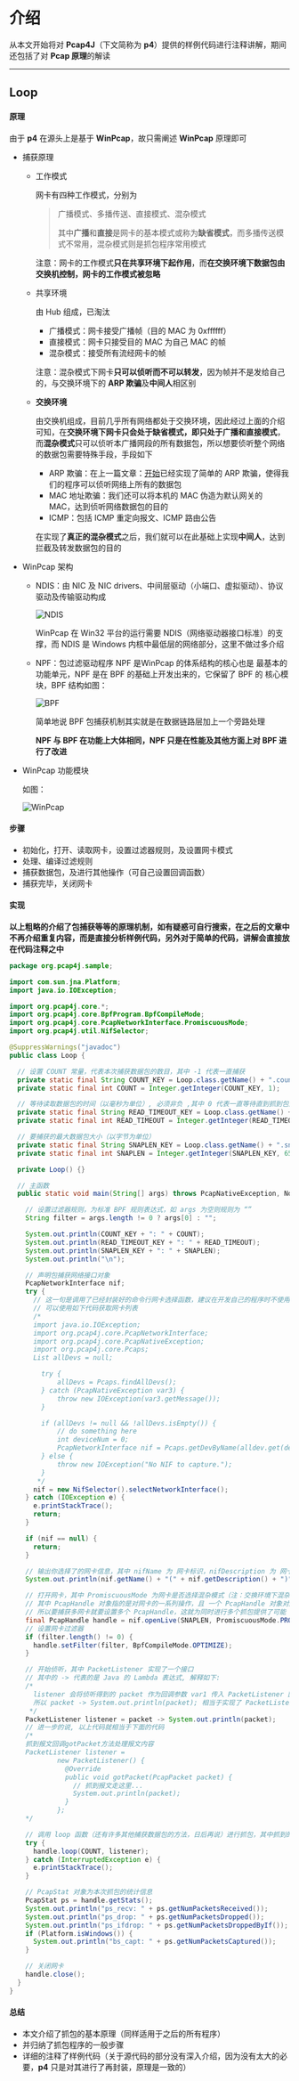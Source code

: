 介绍
======

从本文开始将对 **Pcap4J**（下文简称为 **p4**）提供的样例代码进行注释讲解，期间还包括了对 **Pcap 原理**的解读

****

Loop
------

#### 原理 #####

由于 **p4** 在源头上是基于 **WinPcap**，故只需阐述 **WinPcap** 原理即可

- 捕获原理

  - 工作模式

    网卡有四种工作模式，分别为

    > 广播模式、多播传送、直接模式、混杂模式
    >
    > 其中**广播**和**直接**是网卡的基本模式或称为**缺省模式**，而多播传送模式不常用，混杂模式则是抓包程序常用模式

    注意：网卡的工作模式**只在共享环境下起作用**，而**在交换环境下数据包由交换机控制，网卡的工作模式被忽略**

  - 共享环境

    由 Hub 组成，已淘汰

    - 广播模式：网卡接受广播帧（目的 MAC 为 0xffffff）
    - 直接模式：网卡只接受目的 MAC 为自己 MAC 的帧
    - 混杂模式：接受所有流经网卡的帧

    注意：混杂模式下网卡**只可以侦听而不可以转发**，因为帧并不是发给自己的，与交换环境下的 **ARP 欺骗**及**中间人**相区别

  - **交换环境**

    由交换机组成，目前几乎所有网络都处于交换环境，因此经过上面的介绍可知，在**交换环境下网卡只会处于缺省模式，即只处于广播和直接模式**，而**混杂模式**只可以侦听本广播网段的所有数据包，所以想要侦听整个网络的数据包需要特殊手段，手段如下

    - ARP 欺骗：在上一篇文章：[开始](../1-begin.md)已经实现了简单的 ARP 欺骗，使得我们的程序可以侦听网络上所有的数据包
    - MAC 地址欺骗：我们还可以将本机的 MAC 伪造为默认网关的 MAC，达到侦听网络数据包的目的
    - ICMP：包括 ICMP 重定向报文、ICMP 路由公告

    在实现了**真正的混杂模式**之后，我们就可以在此基础上实现**中间人**，达到拦截及转发数据包的目的

- WinPcap 架构

  - NDIS：由 NIC 及 NIC drivers、中间层驱动（小端口、虚拟驱动）、协议驱动及传输驱动构成

    ![NDIS](1-Loop.assets/NDIS.png)

    WinPcap 在 Win32 平台的运行需要 NDIS（网络驱动器接口标准）的支
    撑，而 NDIS 是 Windows 内核中最低层的网络部分，这里不做过多介绍

  - NPF：包过滤驱动程序 NPF 是WinPcap 的体系结构的核心也是 最基本的功能单元，NPF 是在 BPF 的基础上开发出来的，它保留了 BPF 的
    核心模块，BPF 结构如图：

    ![BPF](1-Loop.assets/BPF.png)

    简单地说 BPF 包捕获机制其实就是在数据链路层加上一个旁路处理

    **NPF 与 BPF 在功能上大体相同，NPF 只是在性能及其他方面上对 BPF 进行了改进**

- WinPcap 功能模块

  如图：

  ![WinPcap](1-Loop.assets/WinPcap.png)

#### 步骤 ####

- 初始化，打开、读取网卡，设置过滤器规则，及设置网卡模式
- 处理、编译过滤规则
- 捕获数据包，及进行其他操作（可自己设置回调函数）
- 捕获完毕，关闭网卡

#### 实现 ####

**以上粗略的介绍了包捕获等等的原理机制，如有疑惑可自行搜索，在之后的文章中不再介绍重复内容，而是直接分析样例代码，另外对于简单的代码，讲解会直接放在代码注释之中**

```java
package org.pcap4j.sample;

import com.sun.jna.Platform;
import java.io.IOException;

import org.pcap4j.core.*;
import org.pcap4j.core.BpfProgram.BpfCompileMode;
import org.pcap4j.core.PcapNetworkInterface.PromiscuousMode;
import org.pcap4j.util.NifSelector;

@SuppressWarnings("javadoc")
public class Loop {

  // 设置 COUNT 常量，代表本次捕获数据包的数目，其中 -1 代表一直捕获
  private static final String COUNT_KEY = Loop.class.getName() + ".count";
  private static final int COUNT = Integer.getInteger(COUNT_KEY, 1);

  // 等待读取数据包的时间（以毫秒为单位）, 必须非负 ,其中 0 代表一直等待直到抓到包为止
  private static final String READ_TIMEOUT_KEY = Loop.class.getName() + ".readTimeout";
  private static final int READ_TIMEOUT = Integer.getInteger(READ_TIMEOUT_KEY, 0); // [ms]

  // 要捕获的最大数据包大小（以字节为单位）
  private static final String SNAPLEN_KEY = Loop.class.getName() + ".snaplen";
  private static final int SNAPLEN = Integer.getInteger(SNAPLEN_KEY, 65536); // [bytes]

  private Loop() {}

  // 主函数
  public static void main(String[] args) throws PcapNativeException, NotOpenException {

    // 设置过滤器规则，为标准 BPF 规则表达式，如 args 为空则规则为 “”
    String filter = args.length != 0 ? args[0] : "";

    System.out.println(COUNT_KEY + ": " + COUNT);
    System.out.println(READ_TIMEOUT_KEY + ": " + READ_TIMEOUT);
    System.out.println(SNAPLEN_KEY + ": " + SNAPLEN);
    System.out.println("\n");

    // 声明包捕获网络接口对象
    PcapNetworkInterface nif;
    try {
      // 这一句是调用了已经封装好的命令行网卡选择函数，建议在开发自己的程序时不使用这个函数
      // 可以使用如下代码获取网卡列表
      /*
      import java.io.IOException;
      import org.pcap4j.core.PcapNetworkInterface;
      import org.pcap4j.core.PcapNativeException;
      import org.pcap4j.core.Pcaps;
      List allDevs = null;

        try {
            allDevs = Pcaps.findAllDevs();
        } catch (PcapNativeException var3) {
            throw new IOException(var3.getMessage());
        }

        if (allDevs != null && !allDevs.isEmpty()) {
            // do something here
            int deviceNum = 0;
            PcapNetworkInterface nif = Pcaps.getDevByName(alldev.get(deviceNum).getName());
        } else {
            throw new IOException("No NIF to capture.");
        }
       */
      nif = new NifSelector().selectNetworkInterface();
    } catch (IOException e) {
      e.printStackTrace();
      return;
    }

    if (nif == null) {
      return;
    }

    // 输出你选择了的网卡信息，其中 nifName 为 网卡标识，nifDescription 为 网卡显示名称
    System.out.println(nif.getName() + "(" + nif.getDescription() + ")");

    // 打开网卡，其中 PromiscuousMode 为网卡是否选择混杂模式（注：交换环境下混杂模式无效，只会侦听本广播网段的数据包）
    // 其中 PcapHandle 对象指的是对网卡的一系列操作，且 一个 PcapHandle 对象对应抓一个网卡的报文
    // 所以要捕获多网卡就要设置多个 PcapHandle，这就为同时进行多个抓包提供了可能
    final PcapHandle handle = nif.openLive(SNAPLEN, PromiscuousMode.PROMISCUOUS, READ_TIMEOUT);
    // 设置网卡过滤器
    if (filter.length() != 0) {
      handle.setFilter(filter, BpfCompileMode.OPTIMIZE);
    }

    // 开始侦听，其中 PacketListener 实现了一个接口
    // 其中的 -> 代表的是 Java 的 Lambda 表达式, 解释如下:
    /*
      listener 会将侦听得到的 packet 作为回调参数 var1 传入 PacketListener 回调函数 void gotPacket(PcapPacket var1); 中
      所以 packet -> System.out.println(packet); 相当于实现了 PacketListener 接口, 其中实现的回调函数为将传入的 packet 直接输出
     */
    PacketListener listener = packet -> System.out.println(packet);
    // 进一步的说, 以上代码就相当于下面的代码
    /*
    抓到报文回调gotPacket方法处理报文内容
    PacketListener listener =
            new PacketListener() {
              @Override
              public void gotPacket(PcapPacket packet) {
                // 抓到报文走这里...
                System.out.println(packet);
              }
            };
    */

    // 调用 loop 函数（还有许多其他捕获数据包的方法，日后再说）进行抓包，其中抓到的包则回调 listener 指向的回调函数
    try {
      handle.loop(COUNT, listener);
    } catch (InterruptedException e) {
      e.printStackTrace();
    }

    // PcapStat 对象为本次抓包的统计信息
    PcapStat ps = handle.getStats();
    System.out.println("ps_recv: " + ps.getNumPacketsReceived());
    System.out.println("ps_drop: " + ps.getNumPacketsDropped());
    System.out.println("ps_ifdrop: " + ps.getNumPacketsDroppedByIf());
    if (Platform.isWindows()) {
      System.out.println("bs_capt: " + ps.getNumPacketsCaptured());
    }

    // 关闭网卡
    handle.close();
  }
}

```



#### 总结 ####

- 本文介绍了抓包的基本原理（同样适用于之后的所有程序）
- 并归纳了抓包程序的一般步骤
- 详细的注释了样例代码（关于源代码的部分没有深入介绍，因为没有太大的必要，**p4** 只是对其进行了再封装，原理是一致的）

